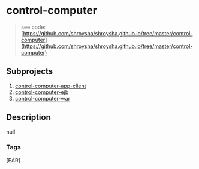 # control-computer
> see code: [https://github.com/shroysha/shroysha.github.io/tree/master/control-computer](https://github.com/shroysha/shroysha.github.io/tree/master/control-computer)

## Subprojects 
1. [control-computer-app-client](control-computer-app-client)
1. [control-computer-ejb](control-computer-ejb)
1. [control-computer-war](control-computer-war)

## Description
null

### Tags
[EAR]
